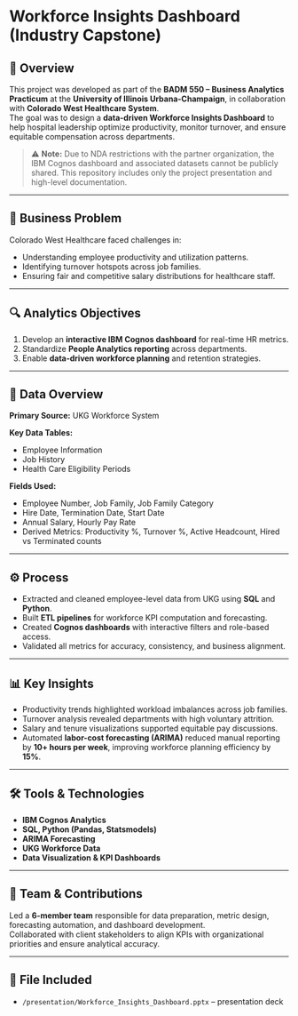 # Workforce Insights Dashboard (Industry Capstone)

## 📘 Overview
This project was developed as part of the **BADM 550 – Business Analytics Practicum** at the **University of Illinois Urbana-Champaign**, in collaboration with **Colorado West Healthcare System**.  
The goal was to design a **data-driven Workforce Insights Dashboard** to help hospital leadership optimize productivity, monitor turnover, and ensure equitable compensation across departments.

> ⚠️ **Note:** Due to NDA restrictions with the partner organization, the IBM Cognos dashboard and associated datasets cannot be publicly shared. This repository includes only the project presentation and high-level documentation.

---

## 🎯 Business Problem
Colorado West Healthcare faced challenges in:
- Understanding employee productivity and utilization patterns.  
- Identifying turnover hotspots across job families.  
- Ensuring fair and competitive salary distributions for healthcare staff.  

---

## 🔍 Analytics Objectives
1. Develop an **interactive IBM Cognos dashboard** for real-time HR metrics.  
2. Standardize **People Analytics reporting** across departments.  
3. Enable **data-driven workforce planning** and retention strategies.  

---

## 🧩 Data Overview
**Primary Source:** UKG Workforce System  

**Key Data Tables:**
- Employee Information  
- Job History  
- Health Care Eligibility Periods  

**Fields Used:**
- Employee Number, Job Family, Job Family Category  
- Hire Date, Termination Date, Start Date  
- Annual Salary, Hourly Pay Rate  
- Derived Metrics: Productivity %, Turnover %, Active Headcount, Hired vs Terminated counts  

---

## ⚙️ Process
- Extracted and cleaned employee-level data from UKG using **SQL** and **Python**.  
- Built **ETL pipelines** for workforce KPI computation and forecasting.  
- Created **Cognos dashboards** with interactive filters and role-based access.  
- Validated all metrics for accuracy, consistency, and business alignment.  

---

## 📊 Key Insights
- Productivity trends highlighted workload imbalances across job families.  
- Turnover analysis revealed departments with high voluntary attrition.  
- Salary and tenure visualizations supported equitable pay discussions.  
- Automated **labor-cost forecasting (ARIMA)** reduced manual reporting by **10+ hours per week**, improving workforce planning efficiency by **15%**.  

---

## 🛠️ Tools & Technologies
- **IBM Cognos Analytics**  
- **SQL, Python (Pandas, Statsmodels)**  
- **ARIMA Forecasting**  
- **UKG Workforce Data**  
- **Data Visualization & KPI Dashboards**  

---

## 👥 Team & Contributions
Led a **6-member team** responsible for data preparation, metric design, forecasting automation, and dashboard development.  
Collaborated with client stakeholders to align KPIs with organizational priorities and ensure analytical accuracy.  

---

## 📎 File Included
- `/presentation/Workforce_Insights_Dashboard.pptx` – presentation deck 

